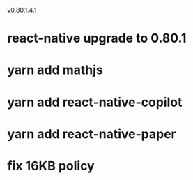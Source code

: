 v0.80.1.4.1

# react-native upgrade to 0.80.1
# yarn add mathjs
# yarn add react-native-copilot
# yarn add react-native-paper
# fix 16KB policy
